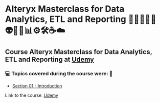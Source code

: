 # Alteryx Masterclass for Data Analytics, ETL and Reporting 🧑🏻‍💻🤯🤖👽🧠🎲📊⚙️🛠️☕☁️
## Course Alteryx Masterclass for Data Analytics, ETL and Reporting at [Udemy](https://www.udemy.com/course/alteryx-masterclass-for-data-analytics-etl-and-reporting/)
### 💻 Topics covered during the course were: 🚀
- [Section 01 - Introduction]()


Link to the course: [Udemy](https://www.udemy.com/course/alteryx-masterclass-for-data-analytics-etl-and-reporting)